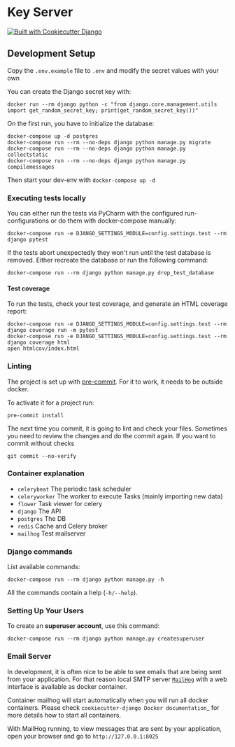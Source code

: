 # Key Server

[![Built with Cookiecutter Django](https://img.shields.io/badge/built%20with-Cookiecutter%20Django-ff69b4.svg?logo=cookiecutter)](https://github.com/pydanny/cookiecutter-django/)


## Development Setup

Copy the `.env.example` file to `.env` and modify the secret values with your own

You can create the Django secret key with:
```shell
docker run --rm django python -c "from django.core.management.utils import get_random_secret_key; print(get_random_secret_key())"
```

On the first run, you have to initialize the database:
```shell
docker-compose up -d postgres
docker-compose run --rm --no-deps django python manage.py migrate
docker-compose run --rm --no-deps django python manage.py collectstatic
docker-compose run --rm --no-deps django python manage.py compilemessages
```

Then start your dev-env with `docker-compose up -d`

### Executing tests locally

You can either run the tests via PyCharm with the configured run-configurations or do them with docker-compose manually:

```shell
docker-compose run -e DJANGO_SETTINGS_MODULE=config.settings.test --rm django pytest
```

If the tests abort unexpectedly they won't run until the test database is removed. Either recreate the database or run the following command:

```shell
docker-compose run --rm django python manage.py drop_test_database
```

#### Test coverage

To run the tests, check your test coverage, and generate an HTML
coverage report:

```shell
docker-compose run -e DJANGO_SETTINGS_MODULE=config.settings.test --rm django coverage run -m pytest
docker-compose run -e DJANGO_SETTINGS_MODULE=config.settings.test --rm django coverage html
open htmlcov/index.html
```

### Linting

The project is set up with [pre-commit](https://pre-commit.com/#install). For it to work, it needs to be outside docker.

To activate it for a project run:
```shell
pre-commit install
```

The next time you commit, it is going to lint and check your files. Sometimes you need to review the changes and do the commit again. If you want to commit without checks
```shell
git commit --no-verify
```

### Container explanation
- `celerybeat` The periodic task scheduler
- `celeryworker` The worker to execute Tasks (mainly importing new data)
- `flower` Task viewer for celery
- `django` The API
- `postgres` The DB
- `redis` Cache and Celery broker
- `mailhog` Test mailserver

### Django commands
List available commands:
```shell
docker-compose run --rm django python manage.py -h
```
All the commands contain a help (`-h/--help`).

### Setting Up Your Users

To create an **superuser account**, use this command:

```shell
docker-compose run --rm django python manage.py createsuperuser
```

### Email Server

In development, it is often nice to be able to see emails that are being sent from your application. For that reason local SMTP server [`MailHog`](https://github.com/mailhog/MailHog) with a web interface is available as docker container.

Container mailhog will start automatically when you will run all docker containers.
Please check `cookiecutter-django Docker documentation`_ for more details how to start all containers.

With MailHog running, to view messages that are sent by your application, open your browser and go to ``http://127.0.0.1:8025``
